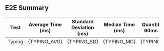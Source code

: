 ## E2E Summary

| Test   | Average Time (ms) | Standard Deviation (ms) | Median Time (ms)  | Quantile for 60ms (%) |
| ------ | ----------------- | ----------------------- | ------------------| --------------------- |
| Typing | {TYPING_AVG}      | {TYPING_SD}             | {TYPING_MD}       | {TYPING_QR}           |

<!---
|                         | Typing |
| ----------------------: | :---: |
| Average Time (ms)       | {TYPING_AVG} |
| Standard Deviation (ms) | {TYPING_SD} |
| Median Time (ms)        | {TYPING_MD} |
|Quantile for 60ms (%)    | {TYPING_QR} |
-->